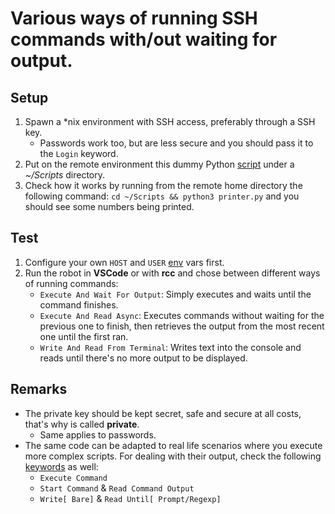 # Various ways of running SSH commands with/out waiting for output.

## Setup

1. Spawn a *nix environment with SSH access, preferably through a SSH key.
   - Passwords work too, but are less secure and you should pass it to the `Login`
     keyword.
2. Put on the remote environment this dummy Python
   [script](./devdata/Scripts/printer.py) under a _~/Scripts_ directory.
3. Check how it works by running from the remote home directory the following command:
   `cd ~/Scripts && python3 printer.py` and you should see some numbers being printed.

## Test

1. Configure your own `HOST` and `USER` [env](./devdata/env.json) vars first.
2. Run the robot in **VSCode** or with **rcc** and chose between different ways of
   running commands:
   - `Execute And Wait For Output`: Simply executes and waits until the command
     finishes.
   - `Execute And Read Async`: Executes commands without waiting for the previous one
     to finish, then retrieves the output from the most recent one until the first ran.
   - `Write And Read From Terminal`: Writes text into the console and reads until
     there's no more output to be displayed.

## Remarks

- The private key should be kept secret, safe and secure at all costs, that's why is
  called **private**.
  - Same applies to passwords.
- The same code can be adapted to real life scenarios where you execute more complex
  scripts. For dealing with their output, check the following
  [keywords](https://robocorp.com/docs/libraries/3rd-party-libraries/ssh/keywords) as
  well:
  - `Execute Command`
  - `Start Command` & `Read Command Output`
  - `Write[ Bare]` & `Read Until[ Prompt/Regexp]`
